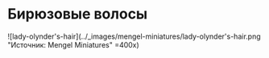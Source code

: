 # Бирюзовые волосы

![lady-olynder's-hair](../_images/mengel-miniatures/lady-olynder's-hair.png "Источник: Mengel Miniatures" =400x)
